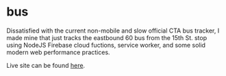 # bus
Dissatisfied with the current non-mobile and slow official CTA bus tracker, I made mine that just tracks the eastbound 60 bus from the 15th St. stop using NodeJS Firebase cloud fuctions, service worker, and some solid modern web performance practices.

Live site can be found [here](https://crumb-674e1.web.app/).
